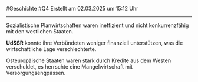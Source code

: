 #Geschichte #Q4 Erstellt am 02.03.2025 um 15:12 Uhr

---

Sozialistische Planwirtschaften waren ineffizient und nicht konkurrenzfähig mit den westlichen Staaten.

**UdSSR** konnte ihre Verbündeten weniger finanziell unterstützen, was die wirtschaftliche Lage verschlechterte.

Osteuropäische Staaten waren stark durch Kredite aus dem Westen verschuldet, es herrschte eine Mangelwirtschaft mit Versorgungsengpässen.